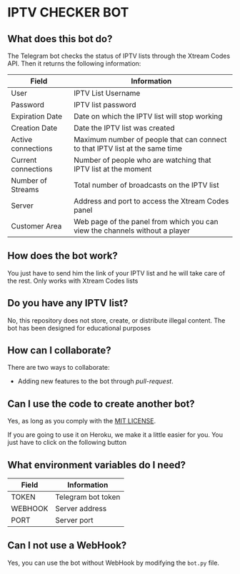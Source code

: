 # IPTV CHECKER BOT

## What does this bot do?
The Telegram bot checks the status of IPTV lists through the Xtream Codes API. Then it returns the following information:

|Field|Information|
|----|-----|
|User|IPTV List Username|
|Password|IPTV list password|
|Expiration Date| Date on which the IPTV list will stop working |
|Creation Date| Date the IPTV list was created |
|Active connections| Maximum number of people that can connect to that IPTV list at the same time|
|Current connections| Number of people who are watching that IPTV list at the moment|
|Number of Streams|Total number of broadcasts on the IPTV list|
|Server|Address and port to access the Xtream Codes panel|
|Customer Area|Web page of the panel from which you can view the channels without a player|

## How does the bot work?

You just have to send him the link of your IPTV list and he will take care of the rest. Only works with Xtream Codes lists


## Do you have any IPTV list?

No, this repository does not store, create, or distribute illegal content. The bot has been designed for educational purposes

## How can I collaborate?
There are two ways to collaborate:
- Adding new features to the bot through _pull-request_.


## Can I use the code to create another bot?
Yes, as long as you comply with the [MIT LICENSE]([(https://github.com/mak-iptv/)](https://github.com/mak-iptv/)](https://github.com/mak-iptv/iptv1)/iptv-checker/blob/main/LICENSE).

If you are going to use it on Heroku, we make it a little easier for you. You just have to click on the following button



## What environment variables do I need?
|Field|Information|
|----|-----|
|TOKEN | Telegram bot token|
|WEBHOOK| Server address |
|PORT|Server port|

## Can I not use a WebHook?
Yes, you can use the bot without WebHook by modifying the `bot.py` file.
